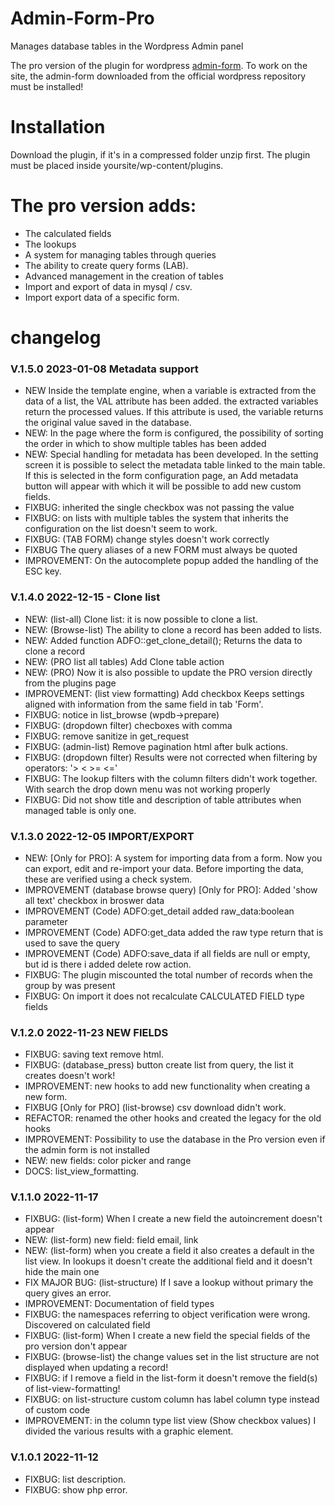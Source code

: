 # Admin-Form-Pro
Manages database tables in the Wordpress Admin panel 

The pro version of the plugin for wordpress [admin-form](https://wordpress.org/plugins/admin-form/).
To work on the site, the admin-form downloaded from the official wordpress repository must be installed!

# Installation
Download the plugin, if it's in a compressed folder unzip first. 
The plugin must be placed inside yoursite/wp-content/plugins.

# The pro version adds:
- The calculated fields
- The lookups
- A system for managing tables through queries
- The ability to create query forms (LAB).
- Advanced management in the creation of tables
- Import and export of data in mysql / csv.
- Import export data of a specific form.

# changelog

### V.1.5.0 2023-01-08 Metadata support
- NEW Inside the template engine, when a variable is extracted from the data of a list, the VAL attribute has been added.
the extracted variables return the processed values. If this attribute is used, the variable returns the original value saved in the database.
- NEW: In the page where the form is configured, the possibility of sorting the order in which to show multiple tables has been added
- NEW: Special handling for metadata has been developed. In the setting screen it is possible to select the metadata table linked to the main table. If this is selected in the form configuration page, an Add metadata button will appear with which it will be possible to add new custom fields.
- FIXBUG: inherited the single checkbox was not passing the value
- FIXBUG: on lists with multiple tables the system that inherits the configuration on the list doesn't seem to work.
- FIXBUG: (TAB FORM) change styles doesn't work correctly
- FIXBUG The query aliases of a new FORM must always be quoted
- IMPROVEMENT: On the autocomplete popup added the handling of the ESC key.

### V.1.4.0 2022-12-15 - Clone list
- NEW: (list-all) Clone list: it is now possible to clone a list.
- NEW: (Browse-list) The ability to clone a record has been added to lists.
- NEW: Added function ADFO::get_clone_detail(); Returns the data to clone a record
- NEW: (PRO list all tables) Add Clone table action
- NEW: (PRO) Now it is also possible to update the PRO version directly from the plugins page
- IMPROVEMENT: (list view formatting) Add checkbox Keeps settings aligned with information from the same field in tab 'Form'. 
- FIXBUG: notice in list_browse (wpdb->prepare)
- FIXBUG: (dropdown filter) checboxes with comma 
- FIXBUG: remove sanitize in get_request
- FIXBUG: (admin-list) Remove pagination html after bulk actions.
- FIXBUG: (dropdown filter) Results were not corrected when filtering by operators: '> < >= <='
- FIXBUG: The lookup filters with the column filters didn't work together. With search the drop down menu was not working properly
- FIXBUG: Did not show title and description of table attributes when managed table is only one.

### V.1.3.0 2022-12-05 IMPORT/EXPORT
- NEW: [Only for PRO]: A system for importing data from a form. Now you can export, edit and re-import your data. Before importing the data, these are verified using a check system. 
- IMPROVEMENT (database browse query) [Only for PRO]: Added 'show all text' checkbox in broswer data
- IMPROVEMENT (Code) ADFO:get_detail added raw_data:boolean parameter
- IMPROVEMENT (Code) ADFO:get_data added the raw type return that is used to save the query
- IMPROVEMENT (Code) ADFO:save_data if all fields are null or empty, but id is there i added delete row action.
- FIXBUG: The plugin miscounted the total number of records when the group by was present
- FIXBUG: On import it does not recalculate CALCULATED FIELD type fields

### V.1.2.0 2022-11-23 NEW FIELDS
- FIXBUG: saving text remove html.
- FIXBUG: (database_press) button create list from query, the list it creates doesn't work!
- IMPROVEMENT: new hooks to add new functionality when creating a new form.
- FIXBUG [Only for PRO] (list-browse) csv download didn't work.
- REFACTOR: renamed the other hooks and created the legacy for the old hooks
- IMPROVEMENT: Possibility to use the database in the Pro version even if the admin form is not installed
- NEW: new fields: color picker and range
- DOCS: list_view_formatting.

### V.1.1.0 2022-11-17
- FIXBUG: (list-form) When I create a new field the autoincrement doesn't appear
- NEW: (list-form) new field: field email, link
- NEW: (list-form) when you create a field it also creates a default in the list view. In lookups it doesn't create the additional field and it doesn't hide the main one
- FIX MAJOR BUG: (list-structure) If I save a lookup without primary the query gives an error.
- IMPROVEMENT: Documentation of field types
- FIXBUG: the namespaces referring to object verification were wrong. Discovered on calculated field
- FIXBUG: (list-form) When I create a new field the special fields of the pro version don't appear
- FIXBUG: (browse-list) the change values ​​set in the list structure are not displayed when updating a record!
- FIXBUG: if I remove a field in the list-form it doesn't remove the field(s) of list-view-formatting!
- FIXBUG: on list-structure custom column has label column type instead of custom code
- IMPROVEMENT: in the column type list view (Show checkbox values) I divided the various results with a graphic element.

### V.1.0.1 2022-11-12
- FIXBUG: list description.
- FIXBUG: show php error.
